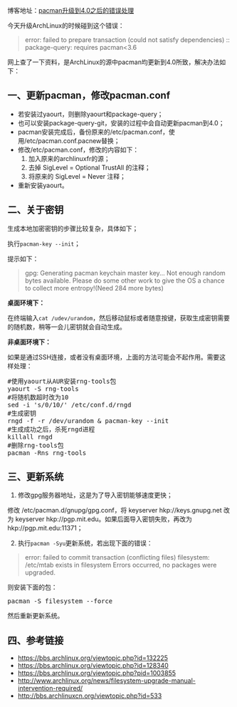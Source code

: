 博客地址：[pacman升级到4.0之后的错误处理](http://zengrong.net/post/1564.htm)

今天升级ArchLinux的时候碰到这个错误：

>error: failed to prepare transaction (could not satisfy dependencies)
>:: package-query: requires pacman<3.6

网上查了一下资料，是ArchLinux的源中pacman均更新到4.0所致，解决办法如下：

## 一、更新pacman，修改pacman.conf

* 若安装过yaourt，则删除yaourt和package-query；
* 也可以安装package-query-git，安装的过程中会自动更新pacman到4.0；
* pacman安装完成后，备份原来的/etc/pacman.conf，使用/etc/pacman.conf.pacnew替换；
* 修改/etc/pacman.conf，修改的内容如下：
    1. 加入原来的archlinuxfr的源；
    2. 去掉 SigLevel = Optional TrustAll 的注释；
    3. 将原来的 SigLevel = Never 注释；
* 重新安装yaourt。

## 二、关于密钥

生成本地加密密钥的步骤比较复杂，具体如下；

执行`pacman-key --init`；

提示如下：

>gpg: Generating pacman keychain master key...
>Not enough random bytes available. Please do some other work to give the OS a chance to collect more entropy!(Need 284 more bytes)

**桌面环境下：**

在终端输入`cat /udev/urandom`，然后移动鼠标或者随意按键，获取生成密钥需要的随机数，稍等一会儿密钥就会自动生成。

**非桌面环境下：**

如果是通过SSH连接，或者没有桌面环境，上面的方法可能会不起作用。需要这样处理：

<pre lang="bash">
#使用yaourt从AUR安装rng-tools包
yaourt -S rng-tools
#将随机数超时改为10
sed -i 's/0/10/' /etc/conf.d/rngd
#生成密钥
rngd -f -r /dev/urandom & pacman-key --init
#生成成功之后，杀死rngd进程
killall rngd
#删除rng-tools包
pacman -Rns rng-tools
</pre>


## 三、更新系统

1. 修改gpg服务器地址，这是为了导入密钥能够速度更快；

修改 /etc/pacman.d/gnupg/gpg.conf，将 keyserver hkp://keys.gnupg.net 改为 keyserver hkp://pgp.mit.edu。如果后面导入密钥失败，再改为 hkp://pgp.mit.edu:11371；

2. 执行`pacman -Syu`更新系统，若出现下面的错误：

>error: failed to commit transaction (conflicting files)
>filesystem: /etc/mtab exists in filesystem
>Errors occurred, no packages were upgraded.

则安装下面的包：

<pre lang="bash">
pacman -S filesystem --force
</pre>

然后重新更新系统。

## 四、参考链接

* <https://bbs.archlinux.org/viewtopic.php?id=132225>
* <https://bbs.archlinux.org/viewtopic.php?id=128340>
* <https://bbs.archlinux.org/viewtopic.php?pid=1003855>
* <http://www.archlinux.org/news/filesystem-upgrade-manual-intervention-required/>
* <http://bbs.archlinuxcn.org/viewtopic.php?id=533>

